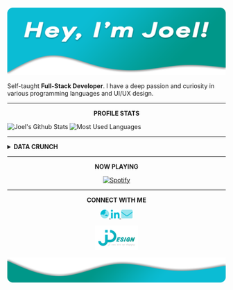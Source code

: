 [![JDesign](https://raw.githubusercontent.com/JDesignEra/JDesignEra/master/assets/headers/intro-header.png)](https://jdesignera.com)

Self-taught **Full-Stack Developer**. I have a deep passion and curiosity in various programming languages and UI/UX design.

*****

<p align="center">
 <b>PROFILE STATS</b>
 
 <p align="left">
  <img width="467px" alt="Joel's Github Stats" title="Joel's Github Stats" src="https://github-readme-stats.vercel.app/api?username=JDesignEra&title_color=00bcd4&text_color=fff&icon_color=00bcd4&bg_color=202020&show_icons=true&hide_border=true&hide=stars&count_private=true&include_all_commits=true" />
 
  <img width="367px" alt="Most Used Languages" title="Mose Used Languages" src="https://github-readme-stats.vercel.app/api/top-langs/?username=JDesignEra&title_color=00bcd4&text_color=fff&bg_color=202020&hide-border=true&layout=compact">
 </p>
</p>

*****

<details>
 <summary><b>DATA CRUNCH</b></summary>
 
 <!--START_SECTION:waka-->
![Profile Views](http://img.shields.io/badge/Profile%20Views-255-blue)

![Lines of code](https://img.shields.io/badge/From%20Hello%20World%20I've%20written-1.6%20million%20Lines%20of%20code-blue)

**🐱 My GitHub Data** 

> 🏆 242 Contributions in year 2020
 > 
> 📦 Used 410.4 kB in GitHub's Storage 
 > 
> 💼 Opted to Hire
 > 
> 📜 15 Public Repositories 
 > 
> 🔑 3 Owned Private Repositories 

**I'm a night 🦉** 

```text
🌞 Morning    34 commits     ███░░░░░░░░░░░░░░░░░░░░░░   11.56% 
🌆 Daytime    93 commits     ████████░░░░░░░░░░░░░░░░░   31.63% 
🌃 Evening    46 commits     ████░░░░░░░░░░░░░░░░░░░░░   15.65% 
🌙 Night      121 commits    ██████████░░░░░░░░░░░░░░░   41.16%

```
📅 **I'm Most Productive on Fridays** 

```text
Monday       31 commits     ██░░░░░░░░░░░░░░░░░░░░░░░   10.54% 
Tuesday      35 commits     ███░░░░░░░░░░░░░░░░░░░░░░   11.9% 
Wednesday    39 commits     ███░░░░░░░░░░░░░░░░░░░░░░   13.27% 
Thursday     31 commits     ██░░░░░░░░░░░░░░░░░░░░░░░   10.54% 
Friday       104 commits    ████████░░░░░░░░░░░░░░░░░   35.37% 
Saturday     36 commits     ███░░░░░░░░░░░░░░░░░░░░░░   12.24% 
Sunday       18 commits     █░░░░░░░░░░░░░░░░░░░░░░░░   6.12%

```


📊 **This week I spent my time on** 

```text
💬 Languages: 
Swift                    4 hrs 12 mins       ███████████████████░░░░░░   76.22% 
Cocoa                    46 mins             ███░░░░░░░░░░░░░░░░░░░░░░   14.03% 
C#                       12 mins             █░░░░░░░░░░░░░░░░░░░░░░░░   3.64% 
Kotlin                   10 mins             ░░░░░░░░░░░░░░░░░░░░░░░░░   3.06% 
Groovy                   3 mins              ░░░░░░░░░░░░░░░░░░░░░░░░░   1.2%

🐱‍💻 Projects: 
T4_NewsApp               4 hrs 58 mins       ██████████████████████░░░   90.25% 
MovieViewer_Basic_Student14 mins             █░░░░░░░░░░░░░░░░░░░░░░░░   4.26% 
tripsia                  12 mins             █░░░░░░░░░░░░░░░░░░░░░░░░   3.64% 
diskOptimization         3 mins              ░░░░░░░░░░░░░░░░░░░░░░░░░   0.98% 
googlemap                2 mins              ░░░░░░░░░░░░░░░░░░░░░░░░░   0.87%

```

**Timeline**

![Chart not found](https://github.com/JDesignEra/JDesignEra/blob/master/charts/bar_graph.png) 


<!--END_SECTION:waka-->
</details>

*****

<p align="center">
 <b>NOW PLAYING</b>
 
 <p align="center">
  <a href="https://open.spotify.com/user/tgm.joel">
   <img alt="Spotify" src="https://spotify-github-profile.vercel.app/api/view?uid=tgm.joel&cover_image=false" />
  </a>
 </p>
</p>

*****

<p align="center">
  <b>CONNECT WITH ME</b>
  
  <p align="center">
    <a href="https://jdesignera.com">
      <img height="20px" alt="Website" src="https://raw.githubusercontent.com/JDesignEra/JDesignEra/master/assets/icons/globe-asia-duotone.svg" />
    </a>
    <a href="https://www.linkedin.com/in/jdesignera">
      <img height="20px" alt="LinkedIn" src="https://raw.githubusercontent.com/JDesignEra/JDesignEra/master/assets/icons/linkedin-in-brands.svg" />
    </a>
    <a href="mailto:joel@jdesignera.com">
      <img height="20px" alt="Email" src="https://raw.githubusercontent.com/JDesignEra/JDesignEra/master/assets/icons/envelope-duotone.svg" />
    </a>
  </p>
</p>


 <p align="center">
  <a href="https://jdesignera.com">
    <img width="100px" alt="JDesign" src="https://raw.githubusercontent.com/JDesignEra/JDesignEra/master/assets/logos/logo-full.png" />
  </a>
</p>

![JDesign](https://raw.githubusercontent.com/JDesignEra/JDesignEra/master/assets/headers/bottom-wave.png)
